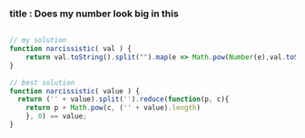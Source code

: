 

### title : Does my number look big in this
 

```javaScript

// my solution
function narcissistic( val ) {
  	return val.toString().split("").map(e => Math.pow(Number(e),val.toString().length)).reduce( (a,b) => a+b)  === val ? true : false;
}
	
// best solution
function narcissistic( value ) {
  return ('' + value).split('').reduce(function(p, c){
    return p + Math.pow(c, ('' + value).length)
    }, 0) == value;
}


```